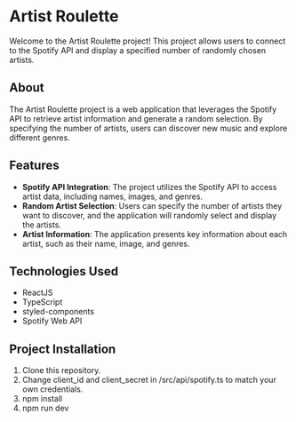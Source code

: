 # Artist Roulette

Welcome to the Artist Roulette project! This project allows users to connect to the Spotify API and display a specified number of randomly chosen artists.

## About

The Artist Roulette project is a web application that leverages the Spotify API to retrieve artist information and generate a random selection. By specifying the number of artists, users can discover new music and explore different genres.

## Features

- **Spotify API Integration**: The project utilizes the Spotify API to access artist data, including names, images, and genres.
- **Random Artist Selection**: Users can specify the number of artists they want to discover, and the application will randomly select and display the artists.
- **Artist Information**: The application presents key information about each artist, such as their name, image, and genres.

## Technologies Used

- ReactJS
- TypeScript
- styled-components
- Spotify Web API

## Project Installation

1. Clone this repository.
2. Change client_id and client_secret in /src/api/spotify.ts to match your own credentials.
3. npm install
4. npm run dev
